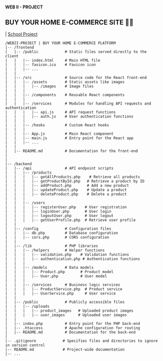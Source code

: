 #### WEB II - PROJECT

## BUY YOUR HOME E-COMMERCE SITE 🐥🎒

| [School Project](https://www.haramaya.edu.et/)

    /WEBII-PROJECT | BUY YOUR HOME E-COMMERCE PLATFORM
    |-- /frontend
    |   |-- /public            # Static files served directly to the client
    |   |   |-- index.html     # Main HTML file
    |   |   |-- favicon.ico    # Favicon icon
    |   |   |-- ...
    |   |
    |   |-- /src               # Source code for the React front-end
    |   |   |-- /assets        # Static assets like images
    |   |   |   |-- /images    # Image files
    |   |   |
    |   |   |-- /components    # Reusable React components
    |   |   |
    |   |   |-- /services      # Modules for handling API requests and authentication
    |   |   |   |-- api.js     # API request functions
    |   |   |   |-- auth.js    # User authentication functions
    |   |   |
    |   |   |-- /hooks         # Custom React hooks
    |   |   |
    |   |   |-- App.js         # Main React component
    |   |   |-- main.js        # Entry point for the React app
    |   |   |-- ...
    |   |
    |   |-- README.md          # Documentation for the front-end
    |
    |
    |-- /backend
    |   |-- /api               # API endpoint scripts
    |   |   |-- /products
    |   |   |   |-- getAllProducts.php    # Retrieve all products
    |   |   |   |-- getProductById.php   # Retrieve a product by ID
    |   |   |   |-- addProduct.php       # Add a new product
    |   |   |   |-- updateProduct.php    # Update a product
    |   |   |   |-- deleteProduct.php    # Delete a product
    |   |   |
    |   |   |-- /users
    |   |   |   |-- registerUser.php    # User registration
    |   |   |   |-- loginUser.php       # User login
    |   |   |   |-- logoutUser.php      # User logout
    |   |   |   |-- getUserProfile.php  # Retrieve user profile
    |   |
    |   |-- /config            # Configuration files
    |   |   |-- db.php         # Database configuration
    |   |   |-- cors.php       # CORS configuration
    |   |
    |   |-- /lib               # PHP libraries
    |   |   |-- /helpers       # Helper functions
    |   |   |   |-- validation.php    # Validation functions
    |   |   |   |-- authentication.php # Authentication functions
    |   |   |
    |   |   |-- /models        # Data models
    |   |   |   |-- Product.php       # Product model
    |   |   |   |-- User.php          # User model
    |   |   |
    |   |   |-- /services      # Business logic services
    |   |   |   |-- ProductService.php  # Product service
    |   |   |   |-- UserService.php     # User service
    |   |
    |   |-- /public            # Publicly accessible files
    |   |   |-- /uploads
    |   |   |   |-- product_images   # Uploaded product images
    |   |   |   |-- user_images      # Uploaded user images
    |   |
    |   |-- index.php          # Entry point for the PHP back-end
    |   |-- .htaccess          # Apache configuration for routing
    |   |-- README.md          # Documentation for the back-end
    |
    |-- .gitignore            # Specifies files and directories to ignore in version control
    |-- README.md             # Project-wide documentation
    |-- ...
